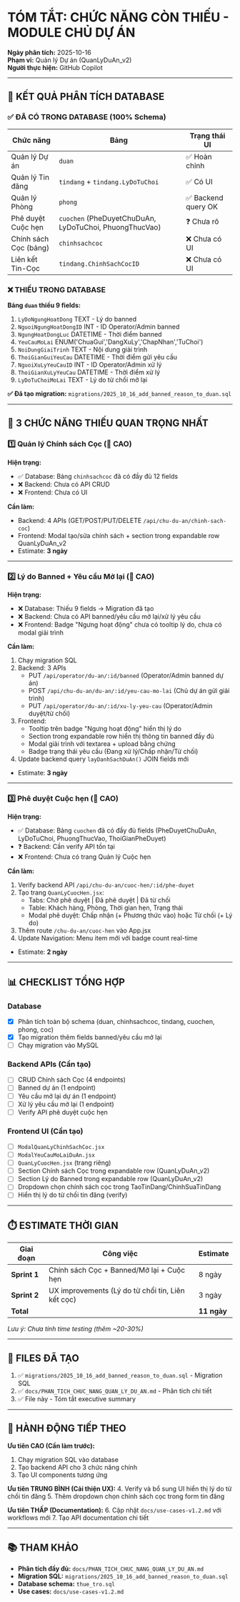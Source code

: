 # TÓM TẮT: CHỨC NĂNG CÒN THIẾU - MODULE CHỦ DỰ ÁN

**Ngày phân tích:** 2025-10-16  
**Phạm vi:** Quản lý Dự án (QuanLyDuAn_v2)  
**Người thực hiện:** GitHub Copilot  

---

## 🎯 KẾT QUẢ PHÂN TÍCH DATABASE

### ✅ ĐÃ CÓ TRONG DATABASE (100% Schema)

| Chức năng | Bảng | Trạng thái UI |
|-----------|------|---------------|
| Quản lý Dự án | `duan` | ✅ Hoàn chỉnh |
| Quản lý Tin đăng | `tindang` + `tindang.LyDoTuChoi` | ✅ Có UI |
| Quản lý Phòng | `phong` | ✅ Backend query OK |
| Phê duyệt Cuộc hẹn | `cuochen` (PheDuyetChuDuAn, LyDoTuChoi, PhuongThucVao) | ❓ Chưa rõ |
| Chính sách Cọc (bảng) | `chinhsachcoc` | ❌ Chưa có UI |
| Liên kết Tin-Cọc | `tindang.ChinhSachCocID` | ❌ Chưa có UI |

### ❌ THIẾU TRONG DATABASE

**Bảng `duan` thiếu 9 fields:**
1. `LyDoNgungHoatDong` TEXT - Lý do banned
2. `NguoiNgungHoatDongID` INT - ID Operator/Admin banned
3. `NgungHoatDongLuc` DATETIME - Thời điểm banned
4. `YeuCauMoLai` ENUM('ChuaGui','DangXuLy','ChapNhan','TuChoi')
5. `NoiDungGiaiTrinh` TEXT - Nội dung giải trình
6. `ThoiGianGuiYeuCau` DATETIME - Thời điểm gửi yêu cầu
7. `NguoiXuLyYeuCauID` INT - ID Operator/Admin xử lý
8. `ThoiGianXuLyYeuCau` DATETIME - Thời điểm xử lý
9. `LyDoTuChoiMoLai` TEXT - Lý do từ chối mở lại

**✅ Đã tạo migration:** `migrations/2025_10_16_add_banned_reason_to_duan.sql`

---

## 🚨 3 CHỨC NĂNG THIẾU QUAN TRỌNG NHẤT

### 1️⃣ Quản lý Chính sách Cọc (🔴 CAO)
**Hiện trạng:**
- ✅ Database: Bảng `chinhsachcoc` đã có đầy đủ 12 fields
- ❌ Backend: Chưa có API CRUD
- ❌ Frontend: Chưa có UI

**Cần làm:**
- Backend: 4 APIs (GET/POST/PUT/DELETE `/api/chu-du-an/chinh-sach-coc`)
- Frontend: Modal tạo/sửa chính sách + section trong expandable row QuanLyDuAn_v2
- Estimate: **3 ngày**

---

### 2️⃣ Lý do Banned + Yêu cầu Mở lại (🔴 CAO)
**Hiện trạng:**
- ❌ Database: Thiếu 9 fields → Migration đã tạo
- ❌ Backend: Chưa có API banned/yêu cầu mở lại/xử lý yêu cầu
- ❌ Frontend: Badge "Ngưng hoạt động" chưa có tooltip lý do, chưa có modal giải trình

**Cần làm:**
1. Chạy migration SQL
2. Backend: 3 APIs
   - PUT `/api/operator/du-an/:id/banned` (Operator/Admin banned dự án)
   - POST `/api/chu-du-an/du-an/:id/yeu-cau-mo-lai` (Chủ dự án gửi giải trình)
   - PUT `/api/operator/du-an/:id/xu-ly-yeu-cau` (Operator/Admin duyệt/từ chối)
3. Frontend:
   - Tooltip trên badge "Ngưng hoạt động" hiển thị lý do
   - Section trong expandable row hiển thị thông tin banned đầy đủ
   - Modal giải trình với textarea + upload bằng chứng
   - Badge trạng thái yêu cầu (Đang xử lý/Chấp nhận/Từ chối)
4. Update backend query `layDanhSachDuAn()` JOIN fields mới
- Estimate: **3 ngày**

---

### 3️⃣ Phê duyệt Cuộc hẹn (🔴 CAO)
**Hiện trạng:**
- ✅ Database: Bảng `cuochen` đã có đầy đủ fields (PheDuyetChuDuAn, LyDoTuChoi, PhuongThucVao, ThoiGianPheDuyet)
- ❓ Backend: Cần verify API tồn tại
- ❌ Frontend: Chưa có trang Quản lý Cuộc hẹn

**Cần làm:**
1. Verify backend API `/api/chu-du-an/cuoc-hen/:id/phe-duyet`
2. Tạo trang `QuanLyCuocHen.jsx`:
   - Tabs: Chờ phê duyệt | Đã phê duyệt | Đã từ chối
   - Table: Khách hàng, Phòng, Thời gian hẹn, Trạng thái
   - Modal phê duyệt: Chấp nhận (+ Phương thức vào) hoặc Từ chối (+ Lý do)
3. Thêm route `/chu-du-an/cuoc-hen` vào App.jsx
4. Update Navigation: Menu item mới với badge count real-time
- Estimate: **2 ngày**

---

## 📊 CHECKLIST TỔNG HỢP

### Database
- [x] Phân tích toàn bộ schema (duan, chinhsachcoc, tindang, cuochen, phong, coc)
- [x] Tạo migration thêm fields banned/yêu cầu mở lại
- [ ] Chạy migration vào MySQL

### Backend APIs (Cần tạo)
- [ ] CRUD Chính sách Cọc (4 endpoints)
- [ ] Banned dự án (1 endpoint)
- [ ] Yêu cầu mở lại dự án (1 endpoint)
- [ ] Xử lý yêu cầu mở lại (1 endpoint)
- [ ] Verify API phê duyệt cuộc hẹn

### Frontend UI (Cần tạo)
- [ ] `ModalQuanLyChinhSachCoc.jsx`
- [ ] `ModalYeuCauMoLaiDuAn.jsx`
- [ ] `QuanLyCuocHen.jsx` (trang riêng)
- [ ] Section Chính sách Cọc trong expandable row (QuanLyDuAn_v2)
- [ ] Section Lý do Banned trong expandable row (QuanLyDuAn_v2)
- [ ] Dropdown chọn chính sách cọc trong TaoTinDang/ChinhSuaTinDang
- [ ] Hiển thị lý do từ chối tin đăng (verify)

---

## ⏱️ ESTIMATE THỜI GIAN

| Giai đoạn | Công việc | Estimate |
|-----------|-----------|----------|
| **Sprint 1** | Chính sách Cọc + Banned/Mở lại + Cuộc hẹn | 8 ngày |
| **Sprint 2** | UX improvements (Lý do từ chối tin, Liên kết cọc) | 3 ngày |
| **Total** | | **11 ngày** |

*Lưu ý: Chưa tính time testing (thêm ~20-30%)*

---

## 📁 FILES ĐÃ TẠO

1. ✅ `migrations/2025_10_16_add_banned_reason_to_duan.sql` - Migration SQL
2. ✅ `docs/PHAN_TICH_CHUC_NANG_QUAN_LY_DU_AN.md` - Phân tích chi tiết
3. ✅ File này - Tóm tắt executive summary

---

## 🎯 HÀNH ĐỘNG TIẾP THEO

**Ưu tiên CAO (Cần làm trước):**
1. Chạy migration SQL vào database
2. Tạo backend API cho 3 chức năng chính
3. Tạo UI components tương ứng

**Ưu tiên TRUNG BÌNH (Cải thiện UX):**
4. Verify và bổ sung UI hiển thị lý do từ chối tin đăng
5. Thêm dropdown chọn chính sách cọc trong form tin đăng

**Ưu tiên THẤP (Documentation):**
6. Cập nhật `docs/use-cases-v1.2.md` với workflows mới
7. Tạo API documentation chi tiết

---

## 📚 THAM KHẢO

- **Phân tích đầy đủ:** `docs/PHAN_TICH_CHUC_NANG_QUAN_LY_DU_AN.md`
- **Migration SQL:** `migrations/2025_10_16_add_banned_reason_to_duan.sql`
- **Database schema:** `thue_tro.sql`
- **Use cases:** `docs/use-cases-v1.2.md`
